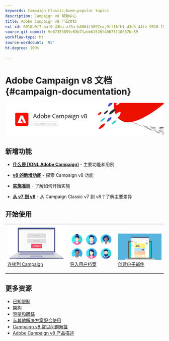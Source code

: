 ```yaml
---
keywords: Campaign Classic;home;popular topics
description: Campaign v8 帮助中心
title: Adobe Campaign v8 产品文档
exl-id: 6010b0f7-baf0-43ba-af9a-b8864f3897ea,9ff16fb1-d3d3-44fe-9016-15abffdbc74e
source-git-commit: 9e07353859e63b71abb61526f40675f18837bc59
workflow-type: ht
source-wordcount: '95'
ht-degree: 100%

---
```


# Adobe Campaign v8 文档 {#campaign-documentation}

![](assets/banner-documentationv8.png)

## 新增功能

* **[什么是 [!DNL Adobe Campaign]](start/get-started.md)** - 主要功能和用例

* **[v8 的新增功能](start/whats-new.md)** - 探索 Campaign v8 功能

* **[实施准则](start/implement.md)** - 了解如何开始实施

* **[从 v7 到 v8](start/capability-matrix.md)** - 从 Campaign Classic v7 到 v8？了解主要差异

## 开始使用

<table>
<tr>
  <td valign="bottom">
    <a href="start/connect.md">
      <img alt="连接" src="start/assets/do-not-localize/login.jpeg"/>
    </a>
    <div>
    <a href="start/connect.md">连接到 Campaign</a>
    </div>
    <br>
  </td>

<td valign="bottom">
      <a href="start/import.md">
       <img alt="导入" src="start/assets/do-not-localize/profiles.jpeg" />
       </a>
    <div><a href="start/import.md">导入用户档案</a>
    </div>
    <br>
  </td>
  <td valign="bottom">
    <a href="start/create-message.md">
      <img alt="电子邮件" src="start/assets/do-not-localize/email-design.jpeg" />
    </a>
    <div>
    <a href="start/create-message.md">创建电子邮件</a>
    </div>
    <br>
  </td>
</tr>
</table>

## 更多资源

* [已知限制](start/known-limitations.md)
* [架构](dev/architecture.md)
* [测量和跟踪](start/reporting.md)
* [与其他解决方案配合使用](connect/integration.md)
* [Campaign v8 常见问题解答](start/campaign-faq.md)
* [Adobe Campaign v8 产品描述](https://helpx.adobe.com/cn/legal/product-descriptions/adobe-campaign-managed-cloud-services.html)
